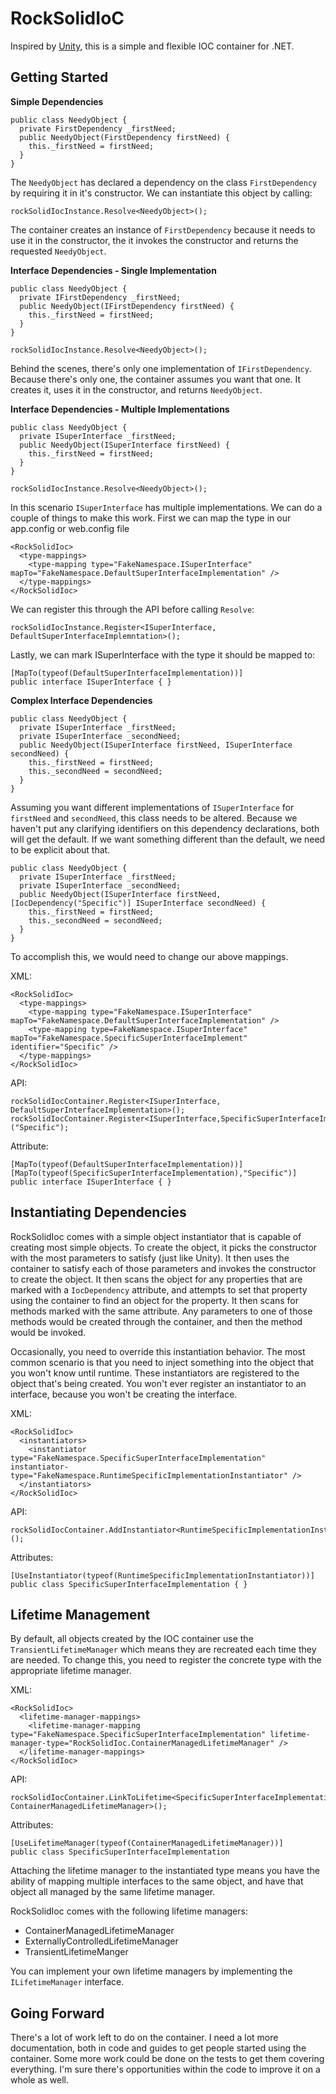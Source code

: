 RockSolidIoC
============

Inspired by [Unity](http://unity.codeplex.com/), this is a simple and flexible IOC container for .NET.

Getting Started
---------------
**Simple Dependencies**

    public class NeedyObject {
      private FirstDependency _firstNeed;
      public NeedyObject(FirstDependency firstNeed) {
        this._firstNeed = firstNeed;
      }
    }

The `NeedyObject` has declared a dependency on the class `FirstDependency` by requiring it in it's constructor. We can instantiate this object by calling:

    rockSolidIocInstance.Resolve<NeedyObject>();

The container creates an instance of `FirstDependency` because it needs to use it in the constructor, the it invokes the constructor and returns the requested `NeedyObject`.

**Interface Dependencies - Single Implementation**

    public class NeedyObject {
      private IFirstDependency _firstNeed;
      public NeedyObject(IFirstDependency firstNeed) {
        this._firstNeed = firstNeed;
      }
    }

    rockSolidIocInstance.Resolve<NeedyObject>();

Behind the scenes, there's only one implementation of `IFirstDependency`. Because there's only one, the container assumes you want that one. It creates it, uses it in the constructor, and returns `NeedyObject`. 

**Interface Dependencies - Multiple Implementations**

    public class NeedyObject {
      private ISuperInterface _firstNeed;
      public NeedyObject(ISuperInterface firstNeed) {
        this._firstNeed = firstNeed;
      }
    }

    rockSolidIocInstance.Resolve<NeedyObject>();

In this scenario `ISuperInterface` has multiple implementations. We can do a couple of things to make this work. First we can map the type in our app.config or web.config file

    <RockSolidIoc>
      <type-mappings>
        <type-mapping type="FakeNamespace.ISuperInterface" mapTo="FakeNamespace.DefaultSuperInterfaceImplementation" />
      </type-mappings>
    </RockSolidIoc>

We can register this through the API before calling `Resolve`:

    rockSolidIocInstance.Register<ISuperInterface, DefaultSuperInterfaceImplemntation>();

Lastly, we can mark ISuperInterface with the type it should be mapped to:

    [MapTo(typeof(DefaultSuperInterfaceImplementation))]
    public interface ISuperInterface { }

**Complex Interface Dependencies**

    public class NeedyObject {
      private ISuperInterface _firstNeed;
      private ISuperInterface _secondNeed;
      public NeedyObject(ISuperInterface firstNeed, ISuperInterface secondNeed) {
        this._firstNeed = firstNeed;
        this._secondNeed = secondNeed;
      }
    }

Assuming you want different implementations of `ISuperInterface` for `firstNeed` and `secondNeed`, this class needs to be altered. Because we haven't put any clarifying identifiers on this dependency declarations, both will get the default. If we want something different than the default, we need to be explicit about that.

    public class NeedyObject {
      private ISuperInterface _firstNeed;
      private ISuperInterface _secondNeed;
      public NeedyObject(ISuperInterface firstNeed, [IocDependency("Specific")] ISuperInterface secondNeed) {
        this._firstNeed = firstNeed;
        this._secondNeed = secondNeed;
      }
    }

To accomplish this, we would need to change our above mappings.

XML:

    <RockSolidIoc>
      <type-mappings>
        <type-mapping type="FakeNamespace.ISuperInterface" mapTo="FakeNamespace.DefaultSuperInterfaceImplementation" />
        <type-mapping type=FakeNamespace.ISuperInterface" mapTo="FakeNamespace.SpecificSuperInterfaceImplement" identifier="Specific" />
      </type-mappings>
    </RockSolidIoc>

API:

    rockSolidIocContainer.Register<ISuperInterface, DefaultSuperInterfaceImplementation>();
    rockSolidIocContainer.Register<ISuperInterface,SpecificSuperInterfaceImplementation>("Specific");

Attribute:

    [MapTo(typeof(DefaultSuperInterfaceImplementation))]
    [MapTo(typeof(SpecificSuperInterfaceImplementation),"Specific")]
    public interface ISuperInterface { }


Instantiating Dependencies
--------------------------
RockSolidIoc comes with a simple object instantiator that is capable of creating most simple objects. To create the object, it picks the constructor with the most parameters to satisfy (just like Unity). It then uses the container to satisfy each of those parameters and invokes the constructor to create the object. It then scans the object for any properties that are marked with a `IocDependency` attribute, and attempts to set that property using the container to find an object for the property. It then scans for methods marked with the same attribute. Any parameters to one of those methods would be created through the container, and then the method would be invoked.

Occasionally, you need to override this instantiation behavior. The most common scenario is that you need to inject something into the object that you won't know until runtime. These instantiators are registered to the object that's being created. You won't ever register an instantiator to an interface, because you won't be creating the interface.

XML:

    <RockSolidIoc>
      <instantiators>
        <instantiator type="FakeNamespace.SpecificSuperInterfaceImplementation" instantiator-type="FakeNamespace.RuntimeSpecificImplementationInstantiator" />
      </instantiators>
    </RockSolidIoc>

API:

    rockSolidIocContainer.AddInstantiator<RuntimeSpecificImplementationInstantiator>();


Attributes:

    [UseInstantiator(typeof(RuntimeSpecificImplementationInstantiator))]
    public class SpecificSuperInterfaceImplementation { }

Lifetime Management
-------------------
By default, all objects created by the IOC container use the `TransientLifetimeManager` which means they are recreated each time they are needed. To change this, you need to register the concrete type with the appropriate lifetime manager.

XML:

    <RockSolidIoc>
      <lifetime-manager-mappings>
        <lifetime-manager-mapping type="FakeNamespace.SpecificSuperInterfaceImplementation" lifetime-manager-type="RockSolidIoc.ContainerManagedLifetimeManager" />
      </lifetime-manager-mappings>
    </RockSolidIoc>

API:

    rockSolidIocContainer.LinkToLifetime<SpecificSuperInterfaceImplementation, ContainerManagedLifetimeManager>();

Attributes:

    [UseLifetimeManager(typeof(ContainerManagedLifetimeManager))]
    public class SpecificSuperInterfaceImplementation

Attaching the lifetime manager to the instantiated type means you have the ability of mapping multiple interfaces to the same object, and have that object all managed by the same lifetime manager. 

RockSolidIoc comes with the following lifetime managers:

* ContainerManagedLifetimeManager
* ExternallyControlledLifetimeManager
* TransientLifetimeManger

You can implement your own lifetime managers by implementing the `ILifetimeManager` interface.

Going Forward
-------------

There's a lot of work left to do on the container. I need a lot more documentation, both in code and guides to get people started using the container. Some more work could be done on the tests to get them covering everything. I'm sure there's opportunities within the code to improve it on a whole as well. 
